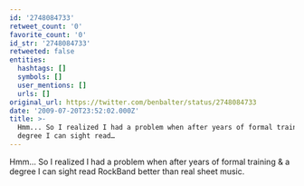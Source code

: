 ```yaml
---
id: '2748084733'
retweet_count: '0'
favorite_count: '0'
id_str: '2748084733'
retweeted: false
entities:
  hashtags: []
  symbols: []
  user_mentions: []
  urls: []
original_url: https://twitter.com/benbalter/status/2748084733
date: '2009-07-20T23:52:02.000Z'
title: >-
  Hmm... So I realized I had a problem when after years of formal training & a
  degree I can sight read…
---
```


Hmm... So I realized I had a problem when after years of formal training & a degree I can sight read RockBand better than real sheet music.